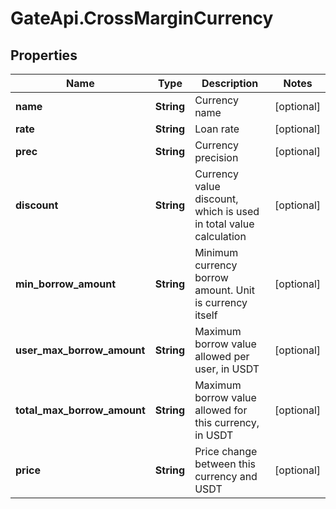 # GateApi.CrossMarginCurrency

## Properties

Name | Type | Description | Notes
------------ | ------------- | ------------- | -------------
**name** | **String** | Currency name | [optional] 
**rate** | **String** | Loan rate | [optional] 
**prec** | **String** | Currency precision | [optional] 
**discount** | **String** | Currency value discount, which is used in total value calculation | [optional] 
**min_borrow_amount** | **String** | Minimum currency borrow amount. Unit is currency itself | [optional] 
**user_max_borrow_amount** | **String** | Maximum borrow value allowed per user, in USDT | [optional] 
**total_max_borrow_amount** | **String** | Maximum borrow value allowed for this currency, in USDT | [optional] 
**price** | **String** | Price change between this currency and USDT | [optional] 

